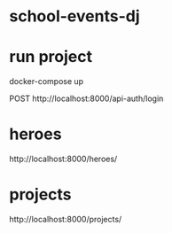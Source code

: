 # school-events-dj

# run project
docker-compose up

POST http://localhost:8000/api-auth/login

# heroes
http://localhost:8000/heroes/

# projects
http://localhost:8000/projects/
